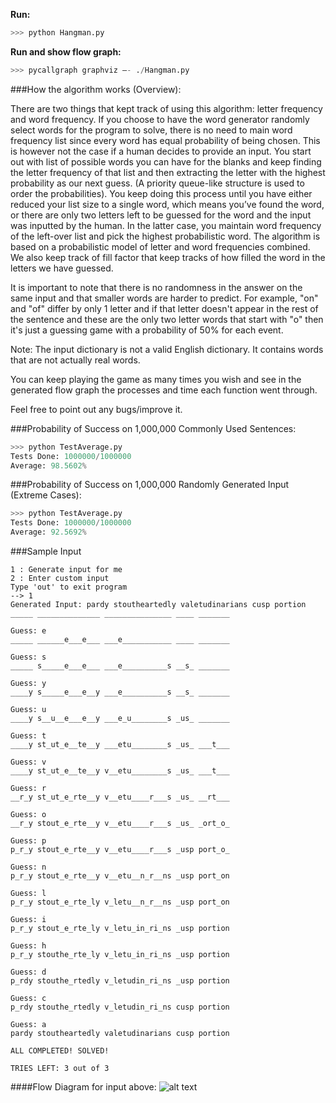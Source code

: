 **Run:**
```python
>>> python Hangman.py
```
**Run and show flow graph:**
```python
>>> pycallgraph graphviz —- ./Hangman.py
```
###How the algorithm works (Overview):

There are two things that kept track of using this algorithm: letter frequency and word frequency. If you choose to have the word generator randomly select words for the program to solve, there is no need to main word frequency list since every word has equal probability of being chosen. This is however not the case if a human decides to provide an input. You start out with list of possible words you can have for the blanks and keep finding the letter frequency of that list and then extracting the letter with the highest probability as our next guess. (A priority queue-like structure is used to order the probabilities). You keep doing this process until you have either reduced your list size to a single word, which means you’ve found the word, or there are only two letters left to be guessed for the word and the input was inputted by the human. In the latter case, you maintain word frequency of the left-over list and pick the highest probabilistic word. The algorithm is based on a probabilistic model of letter and word frequencies combined. We also keep track of fill factor that keep tracks of how filled the word in the letters we have guessed.

It is important to note that there is no randomness in the answer on the same input and that smaller words are harder
to predict. For example, "on" and "of" differ by only 1 letter and if that letter doesn't appear in the rest of the sentence
and these are the only two letter words that start with "o" then it's just a guessing game with a probability of 50% for each
event.

Note: The input dictionary is not a valid English dictionary. It contains words that are not actually real words.

You can keep playing the game as many times you wish and see in the generated flow graph the processes and time each function went through.

Feel free to point out any bugs/improve it.

###Probability of Success on 1,000,000 Commonly Used Sentences:
```python
>>> python TestAverage.py
Tests Done: 1000000/1000000
Average: 98.5602%
```
###Probability of Success on 1,000,000 Randomly Generated Input (Extreme Cases):
```python
>>> python TestAverage.py
Tests Done: 1000000/1000000
Average: 92.5692%
```
###Sample Input
```
1 : Generate input for me
2 : Enter custom input
Type 'out' to exit program
--> 1
Generated Input: pardy stoutheartedly valetudinarians cusp portion
_____ ______________ _______________ ____ _______

Guess: e
_____ ______e___e___ ___e___________ ____ _______

Guess: s
_____ s_____e___e___ ___e__________s __s_ _______

Guess: y
____y s_____e___e__y ___e__________s __s_ _______

Guess: u
____y s__u__e___e__y ___e_u________s _us_ _______

Guess: t
____y st_ut_e__te__y ___etu________s _us_ ___t___

Guess: v
____y st_ut_e__te__y v__etu________s _us_ ___t___

Guess: r
__r_y st_ut_e_rte__y v__etu____r___s _us_ __rt___

Guess: o
__r_y stout_e_rte__y v__etu____r___s _us_ _ort_o_

Guess: p
p_r_y stout_e_rte__y v__etu____r___s _usp port_o_

Guess: n
p_r_y stout_e_rte__y v__etu__n_r__ns _usp port_on

Guess: l
p_r_y stout_e_rte_ly v_letu__n_r__ns _usp port_on

Guess: i
p_r_y stout_e_rte_ly v_letu_in_ri_ns _usp portion

Guess: h
p_r_y stouthe_rte_ly v_letu_in_ri_ns _usp portion

Guess: d
p_rdy stouthe_rtedly v_letudin_ri_ns _usp portion

Guess: c
p_rdy stouthe_rtedly v_letudin_ri_ns cusp portion

Guess: a
pardy stoutheartedly valetudinarians cusp portion

ALL COMPLETED! SOLVED!

TRIES LEFT: 3 out of 3
```
####Flow Diagram for input above:
![alt text](https://raw.githubusercontent.com/endeavors/HangmanAI/master/hangman_graph.png)
